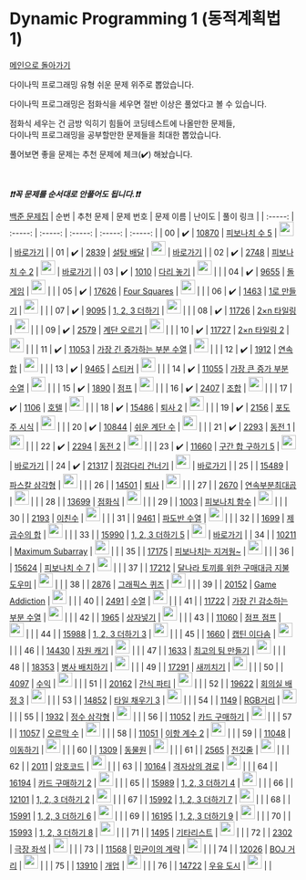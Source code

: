 # Dynamic Programming 1 (동적계획법 1)

[메인으로 돌아가기](https://github.com/tony9402/baekjoon)

다이나믹 프로그래밍 유형 쉬운 문제 위주로 뽑았습니다.

다이나믹 프로그래밍은 점화식을 세우면 절반 이상은 풀었다고 볼 수 있습니다.

점화식 세우는 건 금방 익히기 힘들어 코딩테스트에 나올만한 문제들,   
다이나믹 프로그래밍을 공부할만한 문제들을 최대한 뽑았습니다.

풀어보면 좋을 문제는 추천 문제에 체크(:heavy_check_mark:) 해놨습니다.

<br>

***❗️❗️꼭 문제를 순서대로 안풀어도 됩니다.❗️❗️***

[백준 문제집](https://www.acmicpc.net/workbook/view/7020)
|          순번          |        추천 문제         |        문제 번호         |        문제 이름         |         난이도          |        풀이 링크         |
| :-----: | :-----: | :-----: | :-----: | :-----: | :-----: |
| 00 |  :heavy_check_mark:  | <a href="http://boj.kr/10870" target="_blank">10870</a> | <a href="http://boj.kr/10870" target="_blank">피보나치 수 5</a> | <img height="25px" width="25px=" src="https://static.solved.ac/tier_small/4.svg"/> | <a href="./../solution/dynamic_programming_1/10870">바로가기</a> |
| 01 |  :heavy_check_mark:  | <a href="http://boj.kr/2839" target="_blank">2839</a> | <a href="http://boj.kr/2839" target="_blank">설탕 배달</a> | <img height="25px" width="25px=" src="https://static.solved.ac/tier_small/5.svg"/> | <a href="./../solution/dynamic_programming_1/2839">바로가기</a> |
| 02 |  :heavy_check_mark:  | <a href="http://boj.kr/2748" target="_blank">2748</a> | <a href="http://boj.kr/2748" target="_blank">피보나치 수 2</a> | <img height="25px" width="25px=" src="https://static.solved.ac/tier_small/5.svg"/> | <a href="./../solution/dynamic_programming_1/2748">바로가기</a> |
| 03 |  :heavy_check_mark:  | <a href="http://boj.kr/1010" target="_blank">1010</a> | <a href="http://boj.kr/1010" target="_blank">다리 놓기</a> | <img height="25px" width="25px=" src="https://static.solved.ac/tier_small/6.svg"/> |                      |
| 04 |  :heavy_check_mark:  | <a href="http://boj.kr/9655" target="_blank">9655</a> | <a href="http://boj.kr/9655" target="_blank">돌 게임</a> | <img height="25px" width="25px=" src="https://static.solved.ac/tier_small/6.svg"/> |                      |
| 05 |  :heavy_check_mark:  | <a href="http://boj.kr/17626" target="_blank">17626</a> | <a href="http://boj.kr/17626" target="_blank">Four Squares</a> | <img height="25px" width="25px=" src="https://static.solved.ac/tier_small/6.svg"/> |                      |
| 06 |  :heavy_check_mark:  | <a href="http://boj.kr/1463" target="_blank">1463</a> | <a href="http://boj.kr/1463" target="_blank">1로 만들기</a> | <img height="25px" width="25px=" src="https://static.solved.ac/tier_small/8.svg"/> |                      |
| 07 |  :heavy_check_mark:  | <a href="http://boj.kr/9095" target="_blank">9095</a> | <a href="http://boj.kr/9095" target="_blank">1, 2, 3 더하기</a> | <img height="25px" width="25px=" src="https://static.solved.ac/tier_small/8.svg"/> |                      |
| 08 |  :heavy_check_mark:  | <a href="http://boj.kr/11726" target="_blank">11726</a> | <a href="http://boj.kr/11726" target="_blank">2×n 타일링</a> | <img height="25px" width="25px=" src="https://static.solved.ac/tier_small/8.svg"/> |                      |
| 09 |  :heavy_check_mark:  | <a href="http://boj.kr/2579" target="_blank">2579</a> | <a href="http://boj.kr/2579" target="_blank">계단 오르기</a> | <img height="25px" width="25px=" src="https://static.solved.ac/tier_small/8.svg"/> |                      |
| 10 |  :heavy_check_mark:  | <a href="http://boj.kr/11727" target="_blank">11727</a> | <a href="http://boj.kr/11727" target="_blank">2×n 타일링 2</a> | <img height="25px" width="25px=" src="https://static.solved.ac/tier_small/8.svg"/> |                      |
| 11 |  :heavy_check_mark:  | <a href="http://boj.kr/11053" target="_blank">11053</a> | <a href="http://boj.kr/11053" target="_blank">가장 긴 증가하는 부분 수열</a> | <img height="25px" width="25px=" src="https://static.solved.ac/tier_small/9.svg"/> |                      |
| 12 |  :heavy_check_mark:  | <a href="http://boj.kr/1912" target="_blank">1912</a> | <a href="http://boj.kr/1912" target="_blank">연속합</a> | <img height="25px" width="25px=" src="https://static.solved.ac/tier_small/9.svg"/> |                      |
| 13 |  :heavy_check_mark:  | <a href="http://boj.kr/9465" target="_blank">9465</a> | <a href="http://boj.kr/9465" target="_blank">스티커</a> | <img height="25px" width="25px=" src="https://static.solved.ac/tier_small/9.svg"/> |                      |
| 14 |  :heavy_check_mark:  | <a href="http://boj.kr/11055" target="_blank">11055</a> | <a href="http://boj.kr/11055" target="_blank">가장 큰 증가 부분 수열</a> | <img height="25px" width="25px=" src="https://static.solved.ac/tier_small/9.svg"/> |                      |
| 15 |  :heavy_check_mark:  | <a href="http://boj.kr/1890" target="_blank">1890</a> | <a href="http://boj.kr/1890" target="_blank">점프</a> | <img height="25px" width="25px=" src="https://static.solved.ac/tier_small/9.svg"/> |                      |
| 16 |  :heavy_check_mark:  | <a href="http://boj.kr/2407" target="_blank">2407</a> | <a href="http://boj.kr/2407" target="_blank">조합</a> | <img height="25px" width="25px=" src="https://static.solved.ac/tier_small/9.svg"/> |                      |
| 17 |  :heavy_check_mark:  | <a href="http://boj.kr/1106" target="_blank">1106</a> | <a href="http://boj.kr/1106" target="_blank">호텔</a> | <img height="25px" width="25px=" src="https://static.solved.ac/tier_small/9.svg"/> |                      |
| 18 |  :heavy_check_mark:  | <a href="http://boj.kr/15486" target="_blank">15486</a> | <a href="http://boj.kr/15486" target="_blank">퇴사 2</a> | <img height="25px" width="25px=" src="https://static.solved.ac/tier_small/10.svg"/> |                      |
| 19 |  :heavy_check_mark:  | <a href="http://boj.kr/2156" target="_blank">2156</a> | <a href="http://boj.kr/2156" target="_blank">포도주 시식</a> | <img height="25px" width="25px=" src="https://static.solved.ac/tier_small/10.svg"/> |                      |
| 20 |  :heavy_check_mark:  | <a href="http://boj.kr/10844" target="_blank">10844</a> | <a href="http://boj.kr/10844" target="_blank">쉬운 계단 수</a> | <img height="25px" width="25px=" src="https://static.solved.ac/tier_small/10.svg"/> |                      |
| 21 |  :heavy_check_mark:  | <a href="http://boj.kr/2293" target="_blank">2293</a> | <a href="http://boj.kr/2293" target="_blank">동전 1</a> | <img height="25px" width="25px=" src="https://static.solved.ac/tier_small/10.svg"/> |                      |
| 22 |  :heavy_check_mark:  | <a href="http://boj.kr/2294" target="_blank">2294</a> | <a href="http://boj.kr/2294" target="_blank">동전 2</a> | <img height="25px" width="25px=" src="https://static.solved.ac/tier_small/10.svg"/> |                      |
| 23 |  :heavy_check_mark:  | <a href="http://boj.kr/11660" target="_blank">11660</a> | <a href="http://boj.kr/11660" target="_blank">구간 합 구하기 5</a> | <img height="25px" width="25px=" src="https://static.solved.ac/tier_small/10.svg"/> | <a href="./../solution/dynamic_programming_1/11660">바로가기</a> |
| 24 |  :heavy_check_mark:  | <a href="http://boj.kr/21317" target="_blank">21317</a> | <a href="http://boj.kr/21317" target="_blank">징검다리 건너기</a> | <img height="25px" width="25px=" src="https://static.solved.ac/tier_small/10.svg"/> | <a href="./../solution/dynamic_programming_1/21317">바로가기</a> |
| 25 |                      | <a href="http://boj.kr/15489" target="_blank">15489</a> | <a href="http://boj.kr/15489" target="_blank">파스칼 삼각형</a> | <img height="25px" width="25px=" src="https://static.solved.ac/tier_small/6.svg"/> |                      |
| 26 |                      | <a href="http://boj.kr/14501" target="_blank">14501</a> | <a href="http://boj.kr/14501" target="_blank">퇴사</a> | <img height="25px" width="25px=" src="https://static.solved.ac/tier_small/7.svg"/> |                      |
| 27 |                      | <a href="http://boj.kr/2670" target="_blank">2670</a> | <a href="http://boj.kr/2670" target="_blank">연속부분최대곱</a> | <img height="25px" width="25px=" src="https://static.solved.ac/tier_small/7.svg"/> |                      |
| 28 |                      | <a href="http://boj.kr/13699" target="_blank">13699</a> | <a href="http://boj.kr/13699" target="_blank">점화식</a> | <img height="25px" width="25px=" src="https://static.solved.ac/tier_small/7.svg"/> |                      |
| 29 |                      | <a href="http://boj.kr/1003" target="_blank">1003</a> | <a href="http://boj.kr/1003" target="_blank">피보나치 함수</a> | <img height="25px" width="25px=" src="https://static.solved.ac/tier_small/8.svg"/> |                      |
| 30 |                      | <a href="http://boj.kr/2193" target="_blank">2193</a> | <a href="http://boj.kr/2193" target="_blank">이친수</a> | <img height="25px" width="25px=" src="https://static.solved.ac/tier_small/8.svg"/> |                      |
| 31 |                      | <a href="http://boj.kr/9461" target="_blank">9461</a> | <a href="http://boj.kr/9461" target="_blank">파도반 수열</a> | <img height="25px" width="25px=" src="https://static.solved.ac/tier_small/8.svg"/> |                      |
| 32 |                      | <a href="http://boj.kr/1699" target="_blank">1699</a> | <a href="http://boj.kr/1699" target="_blank">제곱수의 합</a> | <img height="25px" width="25px=" src="https://static.solved.ac/tier_small/8.svg"/> |                      |
| 33 |                      | <a href="http://boj.kr/15990" target="_blank">15990</a> | <a href="http://boj.kr/15990" target="_blank">1, 2, 3 더하기 5</a> | <img height="25px" width="25px=" src="https://static.solved.ac/tier_small/8.svg"/> | <a href="./../solution/dynamic_programming_1/15990">바로가기</a> |
| 34 |                      | <a href="http://boj.kr/10211" target="_blank">10211</a> | <a href="http://boj.kr/10211" target="_blank">Maximum Subarray</a> | <img height="25px" width="25px=" src="https://static.solved.ac/tier_small/8.svg"/> |                      |
| 35 |                      | <a href="http://boj.kr/17175" target="_blank">17175</a> | <a href="http://boj.kr/17175" target="_blank">피보나치는 지겨웡~</a> | <img height="25px" width="25px=" src="https://static.solved.ac/tier_small/8.svg"/> |                      |
| 36 |                      | <a href="http://boj.kr/15624" target="_blank">15624</a> | <a href="http://boj.kr/15624" target="_blank">피보나치 수 7</a> | <img height="25px" width="25px=" src="https://static.solved.ac/tier_small/8.svg"/> |                      |
| 37 |                      | <a href="http://boj.kr/17212" target="_blank">17212</a> | <a href="http://boj.kr/17212" target="_blank">달나라 토끼를 위한 구매대금 지불 도우미</a> | <img height="25px" width="25px=" src="https://static.solved.ac/tier_small/8.svg"/> |                      |
| 38 |                      | <a href="http://boj.kr/2876" target="_blank">2876</a> | <a href="http://boj.kr/2876" target="_blank">그래픽스 퀴즈</a> | <img height="25px" width="25px=" src="https://static.solved.ac/tier_small/8.svg"/> |                      |
| 39 |                      | <a href="http://boj.kr/20152" target="_blank">20152</a> | <a href="http://boj.kr/20152" target="_blank">Game Addiction</a> | <img height="25px" width="25px=" src="https://static.solved.ac/tier_small/8.svg"/> |                      |
| 40 |                      | <a href="http://boj.kr/2491" target="_blank">2491</a> | <a href="http://boj.kr/2491" target="_blank">수열</a> | <img height="25px" width="25px=" src="https://static.solved.ac/tier_small/8.svg"/> |                      |
| 41 |                      | <a href="http://boj.kr/11722" target="_blank">11722</a> | <a href="http://boj.kr/11722" target="_blank">가장 긴 감소하는 부분 수열</a> | <img height="25px" width="25px=" src="https://static.solved.ac/tier_small/9.svg"/> |                      |
| 42 |                      | <a href="http://boj.kr/1965" target="_blank">1965</a> | <a href="http://boj.kr/1965" target="_blank">상자넣기</a> | <img height="25px" width="25px=" src="https://static.solved.ac/tier_small/9.svg"/> |                      |
| 43 |                      | <a href="http://boj.kr/11060" target="_blank">11060</a> | <a href="http://boj.kr/11060" target="_blank">점프 점프</a> | <img height="25px" width="25px=" src="https://static.solved.ac/tier_small/9.svg"/> |                      |
| 44 |                      | <a href="http://boj.kr/15988" target="_blank">15988</a> | <a href="http://boj.kr/15988" target="_blank">1, 2, 3 더하기 3</a> | <img height="25px" width="25px=" src="https://static.solved.ac/tier_small/9.svg"/> |                      |
| 45 |                      | <a href="http://boj.kr/1660" target="_blank">1660</a> | <a href="http://boj.kr/1660" target="_blank">캡틴 이다솜</a> | <img height="25px" width="25px=" src="https://static.solved.ac/tier_small/9.svg"/> |                      |
| 46 |                      | <a href="http://boj.kr/14430" target="_blank">14430</a> | <a href="http://boj.kr/14430" target="_blank">자원 캐기</a> | <img height="25px" width="25px=" src="https://static.solved.ac/tier_small/9.svg"/> |                      |
| 47 |                      | <a href="http://boj.kr/1633" target="_blank">1633</a> | <a href="http://boj.kr/1633" target="_blank">최고의 팀 만들기</a> | <img height="25px" width="25px=" src="https://static.solved.ac/tier_small/9.svg"/> |                      |
| 48 |                      | <a href="http://boj.kr/18353" target="_blank">18353</a> | <a href="http://boj.kr/18353" target="_blank">병사 배치하기</a> | <img height="25px" width="25px=" src="https://static.solved.ac/tier_small/9.svg"/> |                      |
| 49 |                      | <a href="http://boj.kr/17291" target="_blank">17291</a> | <a href="http://boj.kr/17291" target="_blank">새끼치기</a> | <img height="25px" width="25px=" src="https://static.solved.ac/tier_small/9.svg"/> |                      |
| 50 |                      | <a href="http://boj.kr/4097" target="_blank">4097</a> | <a href="http://boj.kr/4097" target="_blank">수익</a> | <img height="25px" width="25px=" src="https://static.solved.ac/tier_small/9.svg"/> |                      |
| 51 |                      | <a href="http://boj.kr/20162" target="_blank">20162</a> | <a href="http://boj.kr/20162" target="_blank">간식 파티</a> | <img height="25px" width="25px=" src="https://static.solved.ac/tier_small/9.svg"/> |                      |
| 52 |                      | <a href="http://boj.kr/19622" target="_blank">19622</a> | <a href="http://boj.kr/19622" target="_blank">회의실 배정 3</a> | <img height="25px" width="25px=" src="https://static.solved.ac/tier_small/9.svg"/> |                      |
| 53 |                      | <a href="http://boj.kr/14852" target="_blank">14852</a> | <a href="http://boj.kr/14852" target="_blank">타일 채우기 3</a> | <img height="25px" width="25px=" src="https://static.solved.ac/tier_small/10.svg"/> |                      |
| 54 |                      | <a href="http://boj.kr/1149" target="_blank">1149</a> | <a href="http://boj.kr/1149" target="_blank">RGB거리</a> | <img height="25px" width="25px=" src="https://static.solved.ac/tier_small/10.svg"/> |                      |
| 55 |                      | <a href="http://boj.kr/1932" target="_blank">1932</a> | <a href="http://boj.kr/1932" target="_blank">정수 삼각형</a> | <img height="25px" width="25px=" src="https://static.solved.ac/tier_small/10.svg"/> |                      |
| 56 |                      | <a href="http://boj.kr/11052" target="_blank">11052</a> | <a href="http://boj.kr/11052" target="_blank">카드 구매하기</a> | <img height="25px" width="25px=" src="https://static.solved.ac/tier_small/10.svg"/> |                      |
| 57 |                      | <a href="http://boj.kr/11057" target="_blank">11057</a> | <a href="http://boj.kr/11057" target="_blank">오르막 수</a> | <img height="25px" width="25px=" src="https://static.solved.ac/tier_small/10.svg"/> |                      |
| 58 |                      | <a href="http://boj.kr/11051" target="_blank">11051</a> | <a href="http://boj.kr/11051" target="_blank">이항 계수 2</a> | <img height="25px" width="25px=" src="https://static.solved.ac/tier_small/10.svg"/> |                      |
| 59 |                      | <a href="http://boj.kr/11048" target="_blank">11048</a> | <a href="http://boj.kr/11048" target="_blank">이동하기</a> | <img height="25px" width="25px=" src="https://static.solved.ac/tier_small/10.svg"/> |                      |
| 60 |                      | <a href="http://boj.kr/1309" target="_blank">1309</a> | <a href="http://boj.kr/1309" target="_blank">동물원</a> | <img height="25px" width="25px=" src="https://static.solved.ac/tier_small/10.svg"/> |                      |
| 61 |                      | <a href="http://boj.kr/2565" target="_blank">2565</a> | <a href="http://boj.kr/2565" target="_blank">전깃줄</a> | <img height="25px" width="25px=" src="https://static.solved.ac/tier_small/10.svg"/> |                      |
| 62 |                      | <a href="http://boj.kr/2011" target="_blank">2011</a> | <a href="http://boj.kr/2011" target="_blank">암호코드</a> | <img height="25px" width="25px=" src="https://static.solved.ac/tier_small/10.svg"/> |                      |
| 63 |                      | <a href="http://boj.kr/10164" target="_blank">10164</a> | <a href="http://boj.kr/10164" target="_blank">격자상의 경로</a> | <img height="25px" width="25px=" src="https://static.solved.ac/tier_small/10.svg"/> |                      |
| 64 |                      | <a href="http://boj.kr/16194" target="_blank">16194</a> | <a href="http://boj.kr/16194" target="_blank">카드 구매하기 2</a> | <img height="25px" width="25px=" src="https://static.solved.ac/tier_small/10.svg"/> |                      |
| 65 |                      | <a href="http://boj.kr/15989" target="_blank">15989</a> | <a href="http://boj.kr/15989" target="_blank">1, 2, 3 더하기 4</a> | <img height="25px" width="25px=" src="https://static.solved.ac/tier_small/10.svg"/> |                      |
| 66 |                      | <a href="http://boj.kr/12101" target="_blank">12101</a> | <a href="http://boj.kr/12101" target="_blank">1, 2, 3 더하기 2</a> | <img height="25px" width="25px=" src="https://static.solved.ac/tier_small/10.svg"/> |                      |
| 67 |                      | <a href="http://boj.kr/15992" target="_blank">15992</a> | <a href="http://boj.kr/15992" target="_blank">1, 2, 3 더하기 7</a> | <img height="25px" width="25px=" src="https://static.solved.ac/tier_small/10.svg"/> |                      |
| 68 |                      | <a href="http://boj.kr/15991" target="_blank">15991</a> | <a href="http://boj.kr/15991" target="_blank">1, 2, 3 더하기 6</a> | <img height="25px" width="25px=" src="https://static.solved.ac/tier_small/10.svg"/> |                      |
| 69 |                      | <a href="http://boj.kr/16195" target="_blank">16195</a> | <a href="http://boj.kr/16195" target="_blank">1, 2, 3 더하기 9</a> | <img height="25px" width="25px=" src="https://static.solved.ac/tier_small/10.svg"/> |                      |
| 70 |                      | <a href="http://boj.kr/15993" target="_blank">15993</a> | <a href="http://boj.kr/15993" target="_blank">1, 2, 3 더하기 8</a> | <img height="25px" width="25px=" src="https://static.solved.ac/tier_small/10.svg"/> |                      |
| 71 |                      | <a href="http://boj.kr/1495" target="_blank">1495</a> | <a href="http://boj.kr/1495" target="_blank">기타리스트</a> | <img height="25px" width="25px=" src="https://static.solved.ac/tier_small/10.svg"/> |                      |
| 72 |                      | <a href="http://boj.kr/2302" target="_blank">2302</a> | <a href="http://boj.kr/2302" target="_blank">극장 좌석</a> | <img height="25px" width="25px=" src="https://static.solved.ac/tier_small/10.svg"/> |                      |
| 73 |                      | <a href="http://boj.kr/11568" target="_blank">11568</a> | <a href="http://boj.kr/11568" target="_blank">민균이의 계략</a> | <img height="25px" width="25px=" src="https://static.solved.ac/tier_small/10.svg"/> |                      |
| 74 |                      | <a href="http://boj.kr/12026" target="_blank">12026</a> | <a href="http://boj.kr/12026" target="_blank">BOJ 거리</a> | <img height="25px" width="25px=" src="https://static.solved.ac/tier_small/10.svg"/> |                      |
| 75 |                      | <a href="http://boj.kr/13910" target="_blank">13910</a> | <a href="http://boj.kr/13910" target="_blank">개업</a> | <img height="25px" width="25px=" src="https://static.solved.ac/tier_small/10.svg"/> |                      |
| 76 |                      | <a href="http://boj.kr/14722" target="_blank">14722</a> | <a href="http://boj.kr/14722" target="_blank">우유 도시</a> | <img height="25px" width="25px=" src="https://static.solved.ac/tier_small/11.svg"/> |                      |
